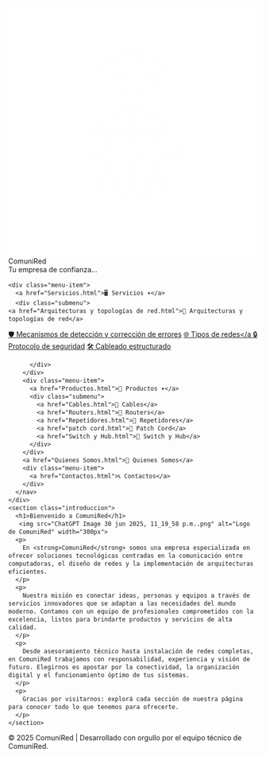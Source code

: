 <!DOCTYPE html>
<html lang="es">
<head>
  <meta charset="UTF-8">
  <title>ComuniRed</title>
  <link rel="stylesheet" href="Pagina-Redes II.css">
</head>
<body>

  <div class="contenedor-principal">
    <div class="encabezado">
      <div class="logo-nombre">
        <div class="logo">
          <img src="logito pero invisible.png" alt="Logo de ComuniRed">
        </div>
        <div class="nombre">
          ComuniRed
          <div class="subnombre">Tu empresa de confianza...</div>
        </div>
      </div>
      <nav class="menu-cuadraditos">
  
    <div class="menu-item">
      <a href="Servicios.html">🖥️ Servicios ▾</a>
      <div class="submenu">
    <a href="Arquitecturas y topologías de red.html">🔗 Arquitecturas y topologías de red</a>
<a href="Mecanismos de Deteccion y Correccion de Errores.html">🛡️ Mecanismos de detección y corrección de errores</a>
<a href="Tipos de redes.html">🌐 Tipos de redes</a
<a href="Accesibilidad, señal, protocolo de seguridad.html">🔒 Protocolo de seguridad</a>
<a href="Cableado estructurado.html">🛠️ Cableado estructurado</a>

          </div>
        </div>
        <div class="menu-item">
          <a href="Productos.html">🛒 Productos ▾</a>
          <div class="submenu">
            <a href="Cables.html">🔌 Cables</a>
            <a href="Routers.html">📡 Routers</a>
            <a href="Repetidores.html">📶 Repetidores</a>
            <a href="patch cord.html">🔗 Patch Cord</a>
            <a href="Switch y Hub.html">🔄 Switch y Hub</a>
          </div>
        </div>
        <a href="Quienes Somos.html">👥 Quienes Somos</a>
        <div class="menu-item">
          <a href="Contactos.html">📞 Contactos</a>
        </div>
      </nav>
    </div>
    <section class="introduccion">
      <h1>Bienvenido a ComuniRed</h1>
       <img src="ChatGPT Image 30 jun 2025, 11_19_58 p.m..png" alt="Logo de ComuniRed" width="300px">
      <p>
        En <strong>ComuniRed</strong> somos una empresa especializada en ofrecer soluciones tecnológicas centradas en la comunicación entre computadoras, el diseño de redes y la implementación de arquitecturas eficientes.
      </p>
      <p>
        Nuestra misión es conectar ideas, personas y equipos a través de servicios innovadores que se adaptan a las necesidades del mundo moderno. Contamos con un equipo de profesionales comprometidos con la excelencia, listos para brindarte productos y servicios de alta calidad.
      </p>
      <p>
        Desde asesoramiento técnico hasta instalación de redes completas, en ComuniRed trabajamos con responsabilidad, experiencia y visión de futuro. Elegirnos es apostar por la conectividad, la organización digital y el funcionamiento óptimo de tus sistemas.
      </p>
      <p>
        Gracias por visitarnos: explorá cada sección de nuestra página para conocer todo lo que tenemos para ofrecerte.
      </p>
    </section>
  </div> <!-- contenedor-principal -->
  <footer class="pie-pagina">
    <div class="copyright">
      &copy; 2025 ComuniRed | Desarrollado con orgullo por el equipo técnico de ComuniRed.
    </div>
  </footer>
</div>
</body>
</html>
